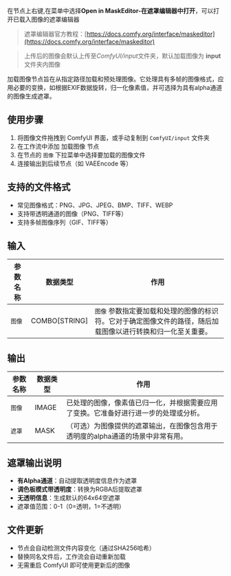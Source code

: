 在节点上右键,在菜单中选择**Open in MaskEditor-在遮罩编辑器中打开**，可以打开已载入图像的遮罩编辑器

> 遮罩编辑器官方教程：[https://docs.comfy.org/interface/maskeditor](https://docs.comfy.org/interface/maskeditor)

> 上传后的图像会默认上传至*ComfyUI/input*文件夹，默认加载图像为 **input**文件夹内图像

加载图像节点旨在从指定路径加载和预处理图像。它处理具有多帧的图像格式，应用必要的变换，如根据EXIF数据旋转，归一化像素值，并可选择为具有alpha通道的图像生成遮罩。

## 使用步骤
1. 将图像文件拖拽到 ComfyUI 界面，或手动复制到 `ComfyUI/input` 文件夹
2. 在工作流中添加 加载图像 节点
3. 在节点的 `图像` 下拉菜单中选择要加载的图像文件
4. 连接输出到后续节点（如 VAEEncode 等）

## 支持的文件格式
- 常见图像格式：PNG、JPG、JPEG、BMP、TIFF、WEBP
- 支持带透明通道的图像（PNG、TIFF等）
- 支持多帧图像序列（GIF、TIFF等）

## 输入

| 参数名称 | 数据类型 | 作用                                                         |
|----------|----------|--------------------------------------------------------------|
| `图像`  | COMBO[STRING] | `图像` 参数指定要加载和处理的图像的标识符。它对于确定图像文件的路径，随后加载图像以进行转换和归一化至关重要。 |

## 输出

| 参数名称 | 数据类型 | 作用                                                         |
|----------|----------|--------------------------------------------------------------|
| `图像`  | IMAGE  | 已处理的图像，像素值已归一化，并根据需要应用了变换。它准备好进行进一步的处理或分析。 |
| `遮罩`   | MASK   | （可选）为图像提供的遮罩输出，在图像包含用于透明度的alpha通道的场景中非常有用。 |

## 遮罩输出说明
- **有Alpha通道**：自动提取透明度信息作为遮罩
- **调色板模式带透明度**：转换为RGBA后提取遮罩
- **无透明信息**：生成默认的64x64空遮罩
- 遮罩值范围：0-1（0=透明，1=不透明）

## 文件更新
- 节点会自动检测文件内容变化（通过SHA256哈希）
- 替换同名文件后，工作流会自动重新加载
- 无需重启 ComfyUI 即可使用更新后的图像
